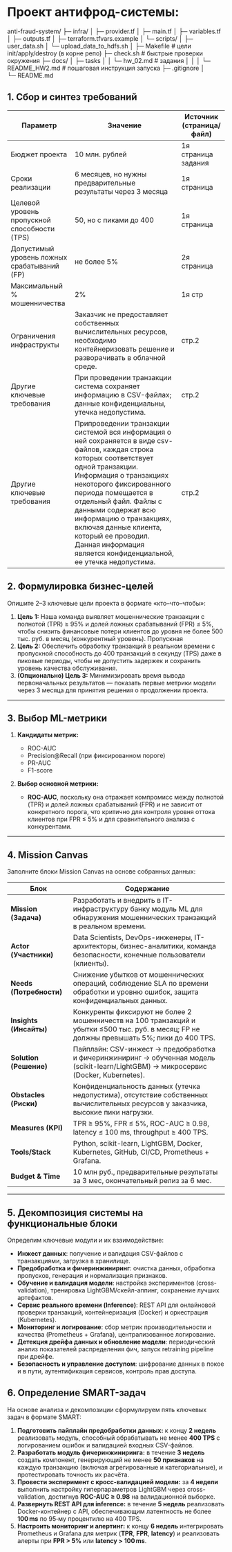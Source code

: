 # Проект антифрод-системы:

anti-fraud-system/
      ├─ infra/
      │  ├─ provider.tf
      │  ├─ main.tf
      │  ├─ variables.tf
      │  ├─ outputs.tf
      │  ├─ terraform.tfvars.example
      │  └─ scripts/
      │      ├─ user_data.sh
      │      └─ upload_data_to_hdfs.sh
      │ 
      ├─ Makefile           # цели init/apply/destroy (в корне репо)
      ├─ check.sh           # быстрые проверки окружения
      ├─ docs/
      │     ├─ tasks
      │     │    └─ hw_02.md    # задания
      │     │
      │     └─  README_HW2.md # пошаговая инструкция запуска
      ├─ .gitignore
      │  
      └─ README.md


## 1. Сбор и синтез требований

| Параметр                          | Значение                                | Источник (страница/файл) |
|-----------------------------------|-----------------------------------------|---------------------------|
| Бюджет проекта                    |10 млн. рублей| 1я страница задания|
| Сроки реализации                  |6 месяцев, но нужны предварительные результаты через 3 месяца|  1я страница                          |
| Целевой уровень пропускной способности (TPS) | 50, но с пиками до 400| 1я страница                          |
| Допустимый уровень ложных срабатываний (FP) | не более 5%| 2я страница                           |
| Максимальный % мошенничества      | 2%|   1я стр                         |
| Ограничения инфраструкты        | Заказчик не предоставляет собственных вычислительных ресурсов, необходимо контейнеризовать решение и разворачивать в облачной среде. | стр.2 |
| Другие ключевые требования        | При проведении транзакции система сохраняет информацию в CSV-файлах; данные конфиденциальны, утечка недопустима.                               | стр.2 |
| Другие ключевые требования       | Припроведении транзакции системой вся информация о ней сохраняется в виде csv-файлов, каждая строка которых соответствует одной транзакции. Информация о транзакциях некоторого фиксированного периода помещается в отдельный файл. Файлы с данными содержат всю информацию о транзакциях, включая данные клиента, который ее проводил. Данная информация является конфиденциальной, ее утечка недопустима.  | стр.2 |

## 2. Формулировка бизнес-целей

Опишите 2–3 ключевые цели проекта в формате «кто–что–чтобы»:

1. **Цель 1:** Наша команда выявляет мошеннические транзакции с полнотой (TPR) ≥ 95% и долей ложных срабатываний (FPR) ≤ 5%, чтобы снизить финансовые потери клиентов до уровня не более 500 тыс. руб. в месяц (конкурентный уровень). Пропускная 
2. **Цель 2:** Обеспечить обработку транзакций в реальном времени с пропускной способность до 400 транзакций в секунду (TPS) даже в пиковые периоды, чтобы не допустить задержек и сохранить уровень качества обслуживания.
3. **(Опционально) Цель 3:** Минимизировать время вывода первоначальных результатов — показать первые метрики модели через 3 месяца для принятия решения о продолжении проекта.


---

## 3. Выбор ML-метрики

1. **Кандидаты метрик:**
   - ROC-AUC
   - Precision@Recall (при фиксированном пороге)
   - PR-AUC
   - F1-score

2. **Выбор основной метрики:**
   - **ROC-AUC**, поскольку она отражает компромисс между полнотой (TPR) и долей ложных срабатываний (FPR) и не зависит от конкретного порога, что критично для контроля уровня оттока клиентов при FPR ≤ 5% и для сравнительного анализа с конкурентами. 


---

## 4. Mission Canvas

Заполните блоки Mission Canvas на основе собранных данных:

| Блок                  | Содержание                                                                                                                 |
|-----------------------|----------------------------------------------------------------------------------------------------------------------------|
| **Mission (Задача)**  | Разработать и внедрить в IT-инфраструктуру банку модуль ML для обнаружения мошеннических транзакций в реальном времени.      |
| **Actor (Участники)** | Data Scientists, DevOps-инженеры, IT-архитекторы, бизнес-аналитики, команда безопасности, конечные пользователи (клиенты).    |
| **Needs (Потребности)**| Снижение убытков от мошеннических операций, соблюдение SLA по времени обработки и уровню ошибок, защита конфиденциальных данных. |
| **Insights (Инсайты)**| Конкуренты фиксируют не более 2 мошенничеств на 100 транзакций и убытки ≤500 тыс. руб. в месяц; FP не должны превышать 5%; пики до 400 TPS.      |
| **Solution (Решение)**| Пайплайн: CSV-инжест → предобработка и фичеринжиниринг → обученная модель (scikit-learn/LightGBM) → микросервис (Docker, Kubernetes). |
| **Obstacles (Риски)** | Конфиденциальность данных (утечка недопустима), отсутствие собственных вычислительных ресурсов у заказчика, высокие пики нагрузки.  |
| **Measures (KPI)**    | TPR ≥ 95%, FPR ≤ 5%, ROC-AUC ≥ 0.98, latency ≤ 100 ms, throughput ≥ 400 TPS.                                                     |
| **Tools/Stack**       | Python, scikit-learn, LightGBM, Docker, Kubernetes, GitHub, CI/CD, Prometheus + Grafana.                                    |
| **Budget & Time**     | 10 млн руб., предварительные результаты за 3 мес, окончательный релиз за 6 мес.                             |



---

## 5. Декомпозиция системы на функциональные блоки

Определим ключевые модули и их взаимодействие:

- **Инжест данных**: получение и валидация CSV-файлов с транзакциями, загрузка в хранилище.
- **Предобработка и фичеринжиниринг**: очистка данных, обработка пропусков, генерация и нормализация признаков.
- **Обучение и валидация модели**: настройка экспериментов (cross-validation), тренировка LightGBM/скейл-аппинг, сохранение лучших артефактов.
- **Сервис реального времени (Inference)**: REST API для онлайновой проверки транзакций, контейнеризация (Docker) и оркестрация (Kubernetes).
- **Мониторинг и логирование**: сбор метрик производительности и качества (Prometheus + Grafana), централизованное логирование.
- **Детекция дрейфа данных и обновление модели**: периодический анализ показателей распределения фич, запуск retraining pipeline при дрейфе.
- **Безопасность и управление доступом**: шифрование данных в покое и в пути, аутентификация сервисов, контроль прав доступа.

## 6. Определение SMART-задач

На основе анализа и декомпозиции сформулируем пять ключевых задач в формате SMART:

1. **Подготовить пайплайн предобработки данных:** к концу **2 недель** реализовать модуль, способный обрабатывать не менее **400 TPS** с логированием ошибок и валидацией входных CSV-файлов.
2. **Разработать модуль фичеринжиниринга:** в течение **3 недель** создать компонент, генерирующий не менее **50 признаков** на каждую транзакцию (включая агрегированные и категориальные), и протестировать точность их расчёта.
3. **Провести эксперимент с кросс-валидацией модели:** за **4 недели** выполнить настройку гиперпараметров LightGBM через cross-validation, достигнув **ROC-AUC ≥ 0.98** на валидационной выборке.
4. **Развернуть REST API для inference:** в течение **5 недель** реализовать Docker-контейнер с API, обеспечивающим латентность не более **100 ms** по 95‑му процентилю на 400 TPS.
5. **Настроить мониторинг и алертинг:** к концу **6 недель** интегрировать Prometheus и Grafana для метрик (**TPR**, **FPR**, **latency**) и реализовать алерты при **FPR > 5%** или **latency > 100 ms**.

